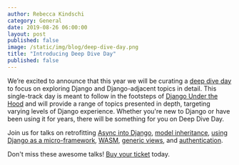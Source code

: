 ```yaml
---
author: Rebecca Kindschi
category: General
date: 2019-08-26 06:00:00
layout: post
published: false
image: /static/img/blog/deep-dive-day.png
title: "Introducing Deep Dive Day"
published: false
---
```

We’re excited to announce that this year we will be curating a [deep dive day](https://2019.djangocon.us/schedule/#Day-Talk3) to focus on exploring Django and Django-adjacent topics in detail. This single-track day is meant to follow in the footsteps of [Django Under the Hood](https://djangounderthehood.com/) and will provide a range of topics presented in depth, targeting varying levels of Django experience. Whether you're new to Django or have been using it for years, there will be something for you on Deep Dive Day.

Join us for talks on retrofitting [Async into Django](https://2019.djangocon.us/talks/just-add-await-retrofitting-async-into/), [model inheritance](https://2019.djangocon.us/talks/the-ins-and-outs-of-model-inheritance/), [using Django as a micro-framework](https://2019.djangocon.us/talks/using-django-as-a-micro-framework-on-the/), [WASM](https://2019.djangocon.us/talks/wasm-matter/), [generic views](https://2019.djangocon.us/talks/generic-view-what-is-that-and-why-would/), and [authentication](https://2019.djangocon.us/talks/understanding-django-authentication/).

Don't miss these awesome talks! [Buy your ticket]({{site.ticket_link}}) today.
